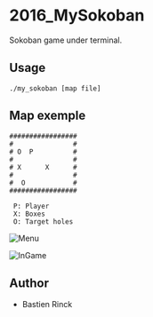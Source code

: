# 2016_MySokoban

Sokoban game under terminal.

## Usage
```
./my_sokoban [map file]
```

## Map exemple
```
#################
#               #
# O  P          #
#               #
# X      X      #
#               #
#  O            #
#################
```
```
 P: Player
 X: Boxes
 O: Target holes
```

![Menu](https://imgur.com/WG55r31.png)

![InGame](https://imgur.com/q4HH2eF.png)

## Author
* Bastien Rinck
